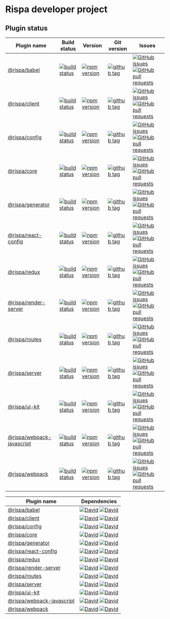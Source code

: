 # Rispa developer project

## Plugin status

Plugin name           | Build status | Version | Git version | Issues  
----------------------|--------------|---------|-------------|--------
[@rispa/babel](https://github.com/rispa-io/rispa-babel) |[![build status](https://img.shields.io/travis/rispa-io/rispa-babel/master.svg?style=flat-square)](https://travis-ci.org/rispa-io/rispa-babel) |[![npm version](https://img.shields.io/npm/v/@rispa/babel.svg?style=flat-square)](https://www.npmjs.com/package/@rispa/babel) |[![github tag](https://img.shields.io/github/tag/rispa-io/rispa-babel.svg?style=flat-square)](https://github.com/rispa-io/rispa-babel/releases) |[![GitHub issues](https://img.shields.io/github/issues-raw/rispa-io/rispa-babel.svg?style=flat-square)](https://github.com/rispa-io/rispa-babel/issues) [![GitHub pull requests](https://img.shields.io/github/issues-pr-raw/rispa-io/rispa-babel.svg?style=flat-square)](https://github.com/rispa-io/rispa-babel/pulls)
[@rispa/client](https://github.com/rispa-io/rispa-client) |[![build status](https://img.shields.io/travis/rispa-io/rispa-client/master.svg?style=flat-square)](https://travis-ci.org/rispa-io/rispa-client) |[![npm version](https://img.shields.io/npm/v/@rispa/client.svg?style=flat-square)](https://www.npmjs.com/package/@rispa/client) |[![github tag](https://img.shields.io/github/tag/rispa-io/rispa-client.svg?style=flat-square)](https://github.com/rispa-io/rispa-client/releases) |[![GitHub issues](https://img.shields.io/github/issues-raw/rispa-io/rispa-client.svg?style=flat-square)](https://github.com/rispa-io/rispa-client/issues) [![GitHub pull requests](https://img.shields.io/github/issues-pr-raw/rispa-io/rispa-client.svg?style=flat-square)](https://github.com/rispa-io/rispa-client/pulls)
[@rispa/config](https://github.com/rispa-io/rispa-config) |[![build status](https://img.shields.io/travis/rispa-io/rispa-config/master.svg?style=flat-square)](https://travis-ci.org/rispa-io/rispa-config) |[![npm version](https://img.shields.io/npm/v/@rispa/config.svg?style=flat-square)](https://www.npmjs.com/package/@rispa/config) |[![github tag](https://img.shields.io/github/tag/rispa-io/rispa-config.svg?style=flat-square)](https://github.com/rispa-io/rispa-config/releases) |[![GitHub issues](https://img.shields.io/github/issues-raw/rispa-io/rispa-config.svg?style=flat-square)](https://github.com/rispa-io/rispa-config/issues) [![GitHub pull requests](https://img.shields.io/github/issues-pr-raw/rispa-io/rispa-config.svg?style=flat-square)](https://github.com/rispa-io/rispa-config/pulls)
[@rispa/core](https://github.com/rispa-io/rispa-core) |[![build status](https://img.shields.io/travis/rispa-io/rispa-core/master.svg?style=flat-square)](https://travis-ci.org/rispa-io/rispa-core) |[![npm version](https://img.shields.io/npm/v/@rispa/core.svg?style=flat-square)](https://www.npmjs.com/package/@rispa/core) |[![github tag](https://img.shields.io/github/tag/rispa-io/rispa-core.svg?style=flat-square)](https://github.com/rispa-io/rispa-core/releases) |[![GitHub issues](https://img.shields.io/github/issues-raw/rispa-io/rispa-core.svg?style=flat-square)](https://github.com/rispa-io/rispa-core/issues) [![GitHub pull requests](https://img.shields.io/github/issues-pr-raw/rispa-io/rispa-core.svg?style=flat-square)](https://github.com/rispa-io/rispa-core/pulls)
[@rispa/generator](https://github.com/rispa-io/rispa-generator) |[![build status](https://img.shields.io/travis/rispa-io/rispa-generator/master.svg?style=flat-square)](https://travis-ci.org/rispa-io/rispa-generator) |[![npm version](https://img.shields.io/npm/v/@rispa/generator.svg?style=flat-square)](https://www.npmjs.com/package/@rispa/generator) |[![github tag](https://img.shields.io/github/tag/rispa-io/rispa-generator.svg?style=flat-square)](https://github.com/rispa-io/rispa-generator/releases) |[![GitHub issues](https://img.shields.io/github/issues-raw/rispa-io/rispa-generator.svg?style=flat-square)](https://github.com/rispa-io/rispa-generator/issues) [![GitHub pull requests](https://img.shields.io/github/issues-pr-raw/rispa-io/rispa-generator.svg?style=flat-square)](https://github.com/rispa-io/rispa-generator/pulls)
[@rispa/react-config](https://github.com/rispa-io/rispa-react-config) |[![build status](https://img.shields.io/travis/rispa-io/rispa-react-config/master.svg?style=flat-square)](https://travis-ci.org/rispa-io/rispa-react-config) |[![npm version](https://img.shields.io/npm/v/@rispa/react-config.svg?style=flat-square)](https://www.npmjs.com/package/@rispa/react-config) |[![github tag](https://img.shields.io/github/tag/rispa-io/rispa-react-config.svg?style=flat-square)](https://github.com/rispa-io/rispa-react-config/releases) |[![GitHub issues](https://img.shields.io/github/issues-raw/rispa-io/rispa-react-config.svg?style=flat-square)](https://github.com/rispa-io/rispa-react-config/issues) [![GitHub pull requests](https://img.shields.io/github/issues-pr-raw/rispa-io/rispa-react-config.svg?style=flat-square)](https://github.com/rispa-io/rispa-react-config/pulls)
[@rispa/redux](https://github.com/rispa-io/rispa-redux) |[![build status](https://img.shields.io/travis/rispa-io/rispa-redux/master.svg?style=flat-square)](https://travis-ci.org/rispa-io/rispa-redux) |[![npm version](https://img.shields.io/npm/v/@rispa/redux.svg?style=flat-square)](https://www.npmjs.com/package/@rispa/redux) |[![github tag](https://img.shields.io/github/tag/rispa-io/rispa-redux.svg?style=flat-square)](https://github.com/rispa-io/rispa-redux/releases) |[![GitHub issues](https://img.shields.io/github/issues-raw/rispa-io/rispa-redux.svg?style=flat-square)](https://github.com/rispa-io/rispa-redux/issues) [![GitHub pull requests](https://img.shields.io/github/issues-pr-raw/rispa-io/rispa-redux.svg?style=flat-square)](https://github.com/rispa-io/rispa-redux/pulls)
[@rispa/render-server](https://github.com/rispa-io/rispa-render-server) |[![build status](https://img.shields.io/travis/rispa-io/rispa-render-server/master.svg?style=flat-square)](https://travis-ci.org/rispa-io/rispa-render-server) |[![npm version](https://img.shields.io/npm/v/@rispa/render-server.svg?style=flat-square)](https://www.npmjs.com/package/@rispa/render-server) |[![github tag](https://img.shields.io/github/tag/rispa-io/rispa-render-server.svg?style=flat-square)](https://github.com/rispa-io/rispa-render-server/releases) |[![GitHub issues](https://img.shields.io/github/issues-raw/rispa-io/rispa-render-server.svg?style=flat-square)](https://github.com/rispa-io/rispa-render-server/issues) [![GitHub pull requests](https://img.shields.io/github/issues-pr-raw/rispa-io/rispa-render-server.svg?style=flat-square)](https://github.com/rispa-io/rispa-render-server/pulls)
[@rispa/routes](https://github.com/rispa-io/rispa-routes) |[![build status](https://img.shields.io/travis/rispa-io/rispa-routes/master.svg?style=flat-square)](https://travis-ci.org/rispa-io/rispa-routes) |[![npm version](https://img.shields.io/npm/v/@rispa/routes.svg?style=flat-square)](https://www.npmjs.com/package/@rispa/routes) |[![github tag](https://img.shields.io/github/tag/rispa-io/rispa-routes.svg?style=flat-square)](https://github.com/rispa-io/rispa-routes/releases) |[![GitHub issues](https://img.shields.io/github/issues-raw/rispa-io/rispa-routes.svg?style=flat-square)](https://github.com/rispa-io/rispa-routes/issues) [![GitHub pull requests](https://img.shields.io/github/issues-pr-raw/rispa-io/rispa-routes.svg?style=flat-square)](https://github.com/rispa-io/rispa-routes/pulls)
[@rispa/server](https://github.com/rispa-io/rispa-server) |[![build status](https://img.shields.io/travis/rispa-io/rispa-server/master.svg?style=flat-square)](https://travis-ci.org/rispa-io/rispa-server) |[![npm version](https://img.shields.io/npm/v/@rispa/server.svg?style=flat-square)](https://www.npmjs.com/package/@rispa/server) |[![github tag](https://img.shields.io/github/tag/rispa-io/rispa-server.svg?style=flat-square)](https://github.com/rispa-io/rispa-server/releases) |[![GitHub issues](https://img.shields.io/github/issues-raw/rispa-io/rispa-server.svg?style=flat-square)](https://github.com/rispa-io/rispa-server/issues) [![GitHub pull requests](https://img.shields.io/github/issues-pr-raw/rispa-io/rispa-server.svg?style=flat-square)](https://github.com/rispa-io/rispa-server/pulls)
[@rispa/ui-kit](https://github.com/rispa-io/rispa-ui-kit) |[![build status](https://img.shields.io/travis/rispa-io/rispa-ui-kit/master.svg?style=flat-square)](https://travis-ci.org/rispa-io/rispa-ui-kit) |[![npm version](https://img.shields.io/npm/v/@rispa/ui-kit.svg?style=flat-square)](https://www.npmjs.com/package/@rispa/ui-kit) |[![github tag](https://img.shields.io/github/tag/rispa-io/rispa-ui-kit.svg?style=flat-square)](https://github.com/rispa-io/rispa-ui-kit/releases) |[![GitHub issues](https://img.shields.io/github/issues-raw/rispa-io/rispa-ui-kit.svg?style=flat-square)](https://github.com/rispa-io/rispa-ui-kit/issues) [![GitHub pull requests](https://img.shields.io/github/issues-pr-raw/rispa-io/rispa-ui-kit.svg?style=flat-square)](https://github.com/rispa-io/rispa-ui-kit/pulls)
[@rispa/webpack-javascript](https://github.com/rispa-io/rispa-webpack-javascript) |[![build status](https://img.shields.io/travis/rispa-io/rispa-webpack-javascript/master.svg?style=flat-square)](https://travis-ci.org/rispa-io/rispa-webpack-javascript) |[![npm version](https://img.shields.io/npm/v/@rispa/webpack-javascript.svg?style=flat-square)](https://www.npmjs.com/package/@rispa/webpack-javascript) |[![github tag](https://img.shields.io/github/tag/rispa-io/rispa-webpack-javascript.svg?style=flat-square)](https://github.com/rispa-io/rispa-webpack-javascript/releases) |[![GitHub issues](https://img.shields.io/github/issues-raw/rispa-io/rispa-webpack-javascript.svg?style=flat-square)](https://github.com/rispa-io/rispa-webpack-javascript/issues) [![GitHub pull requests](https://img.shields.io/github/issues-pr-raw/rispa-io/rispa-webpack-javascript.svg?style=flat-square)](https://github.com/rispa-io/rispa-webpack-javascript/pulls)
[@rispa/webpack](https://github.com/rispa-io/rispa-webpack) |[![build status](https://img.shields.io/travis/rispa-io/rispa-webpack/master.svg?style=flat-square)](https://travis-ci.org/rispa-io/rispa-webpack) |[![npm version](https://img.shields.io/npm/v/@rispa/webpack.svg?style=flat-square)](https://www.npmjs.com/package/@rispa/webpack) |[![github tag](https://img.shields.io/github/tag/rispa-io/rispa-webpack.svg?style=flat-square)](https://github.com/rispa-io/rispa-webpack/releases) |[![GitHub issues](https://img.shields.io/github/issues-raw/rispa-io/rispa-webpack.svg?style=flat-square)](https://github.com/rispa-io/rispa-webpack/issues) [![GitHub pull requests](https://img.shields.io/github/issues-pr-raw/rispa-io/rispa-webpack.svg?style=flat-square)](https://github.com/rispa-io/rispa-webpack/pulls)

Plugin name           | Dependencies 
----------------------|---------------
[@rispa/babel](https://github.com/rispa-io/rispa-babel) |[![David](https://img.shields.io/david/rispa-io/rispa-babel.svg?style=flat-square)](https://github.com/rispa-io/rispa-babel) [![David](https://img.shields.io/david/dev/rispa-io/rispa-babel.svg?style=flat-square)](https://github.com/rispa-io/rispa-babel)
[@rispa/client](https://github.com/rispa-io/rispa-client) |[![David](https://img.shields.io/david/rispa-io/rispa-client.svg?style=flat-square)](https://github.com/rispa-io/rispa-client) [![David](https://img.shields.io/david/dev/rispa-io/rispa-client.svg?style=flat-square)](https://github.com/rispa-io/rispa-client)
[@rispa/config](https://github.com/rispa-io/rispa-config) |[![David](https://img.shields.io/david/rispa-io/rispa-config.svg?style=flat-square)](https://github.com/rispa-io/rispa-config) [![David](https://img.shields.io/david/dev/rispa-io/rispa-config.svg?style=flat-square)](https://github.com/rispa-io/rispa-config)
[@rispa/core](https://github.com/rispa-io/rispa-core) |[![David](https://img.shields.io/david/rispa-io/rispa-core.svg?style=flat-square)](https://github.com/rispa-io/rispa-core) [![David](https://img.shields.io/david/dev/rispa-io/rispa-core.svg?style=flat-square)](https://github.com/rispa-io/rispa-core)
[@rispa/generator](https://github.com/rispa-io/rispa-generator) |[![David](https://img.shields.io/david/rispa-io/rispa-generator.svg?style=flat-square)](https://github.com/rispa-io/rispa-generator) [![David](https://img.shields.io/david/dev/rispa-io/rispa-generator.svg?style=flat-square)](https://github.com/rispa-io/rispa-generator)
[@rispa/react-config](https://github.com/rispa-io/rispa-react-config) |[![David](https://img.shields.io/david/rispa-io/rispa-react-config.svg?style=flat-square)](https://github.com/rispa-io/rispa-react-config) [![David](https://img.shields.io/david/dev/rispa-io/rispa-react-config.svg?style=flat-square)](https://github.com/rispa-io/rispa-react-config)
[@rispa/redux](https://github.com/rispa-io/rispa-redux) |[![David](https://img.shields.io/david/rispa-io/rispa-redux.svg?style=flat-square)](https://github.com/rispa-io/rispa-redux) [![David](https://img.shields.io/david/dev/rispa-io/rispa-redux.svg?style=flat-square)](https://github.com/rispa-io/rispa-redux)
[@rispa/render-server](https://github.com/rispa-io/rispa-render-server) |[![David](https://img.shields.io/david/rispa-io/rispa-render-server.svg?style=flat-square)](https://github.com/rispa-io/rispa-render-server) [![David](https://img.shields.io/david/dev/rispa-io/rispa-render-server.svg?style=flat-square)](https://github.com/rispa-io/rispa-render-server)
[@rispa/routes](https://github.com/rispa-io/rispa-routes) |[![David](https://img.shields.io/david/rispa-io/rispa-routes.svg?style=flat-square)](https://github.com/rispa-io/rispa-routes) [![David](https://img.shields.io/david/dev/rispa-io/rispa-routes.svg?style=flat-square)](https://github.com/rispa-io/rispa-routes)
[@rispa/server](https://github.com/rispa-io/rispa-server) |[![David](https://img.shields.io/david/rispa-io/rispa-server.svg?style=flat-square)](https://github.com/rispa-io/rispa-server) [![David](https://img.shields.io/david/dev/rispa-io/rispa-server.svg?style=flat-square)](https://github.com/rispa-io/rispa-server)
[@rispa/ui-kit](https://github.com/rispa-io/rispa-ui-kit) |[![David](https://img.shields.io/david/rispa-io/rispa-ui-kit.svg?style=flat-square)](https://github.com/rispa-io/rispa-ui-kit) [![David](https://img.shields.io/david/dev/rispa-io/rispa-ui-kit.svg?style=flat-square)](https://github.com/rispa-io/rispa-ui-kit)
[@rispa/webpack-javascript](https://github.com/rispa-io/rispa-webpack-javascript) |[![David](https://img.shields.io/david/rispa-io/rispa-webpack-jevescript.svg?style=flat-square)](https://github.com/rispa-io/rispa-webpack-jevescript) [![David](https://img.shields.io/david/dev/rispa-io/rispa-webpack-jevescript.svg?style=flat-square)](https://github.com/rispa-io/rispa-webpack-jevescript)
[@rispa/webpack](https://github.com/rispa-io/rispa-webpack) |[![David](https://img.shields.io/david/rispa-io/rispa-webpack.svg?style=flat-square)](https://github.com/rispa-io/rispa-webpack) [![David](https://img.shields.io/david/dev/rispa-io/rispa-webpack.svg?style=flat-square)](https://github.com/rispa-io/rispa-webpack)
